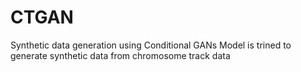 # CTGAN
Synthetic data generation using Conditional GANs
Model is trined to generate synthetic data from chromosome track data

